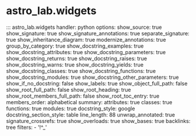 # astro_lab.widgets

::: astro_lab.widgets
    handler: python
    options:
      show_source: true
      show_signature: true
      show_signature_annotations: true
      separate_signature: true
      show_inheritance_diagram: true
      modernize_annotations: true
      group_by_category: true
      show_docstring_examples: true
      show_docstring_attributes: true
      show_docstring_parameters: true
      show_docstring_returns: true
      show_docstring_raises: true
      show_docstring_warns: true
      show_docstring_yields: true
      show_docstring_classes: true
      show_docstring_functions: true
      show_docstring_modules: true
      show_docstring_other_parameters: true
      show_if_no_docstring: false
      show_labels: true
      show_object_full_path: false
      show_root_full_path: false
      show_root_heading: true
      show_root_members_full_path: false
      show_root_toc_entry: true
      members_order: alphabetical
      summary:
        attributes: true
        classes: true
        functions: true
        modules: true
      docstring_style: google
      docstring_section_style: table
      line_length: 88
      unwrap_annotated: true
      signature_crossrefs: true
      show_overloads: true
      show_bases: true
      backlinks: tree
      filters:
        - '!^_'
